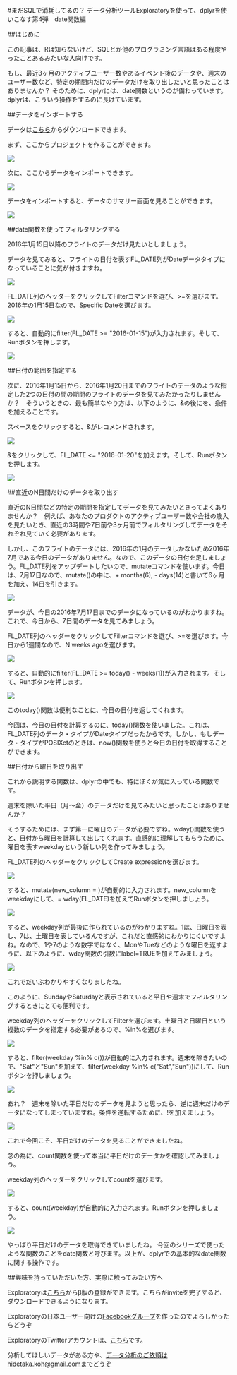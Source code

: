 #まだSQLで消耗してるの？ データ分析ツールExploratoryを使って、dplyrを使いこなす第4弾　date関数編

##はじめに

この記事は、Rは知らないけど、SQLとか他のプログラミング言語はある程度やったことあるみたいな人向けです。

もし、最近3ヶ月のアクティブユーザー数やあるイベント後のデータや、週末のユーザー数など、特定の期間内だけのデータだけを取り出したいと思ったことはありませんか？ そのために、dplyrには、date関数というのが備わっています。dplyrは、こういう操作をするのに長けています。

##データをインポートする

データは[こちら](https://www.dropbox.com/s/x2g3qgo28syxhcl/airline_delay_2016_01.csv?dl=0
)からダウンロードできます。

まず、ここからプロジェクトを作ることができます。

![](images/create-project.png)

次に、ここからデータをインポートできます。

![](images/flight-import.png)

データをインポートすると、データのサマリー画面を見ることができます。

![](images/flight-dplyer.png)

##date関数を使ってフィルタリングする

2016年1月15日以降のフライトのデータだけ見たいとしましょう。

データを見てみると、フライトの日付を表すFL_DATE列がDateデータタイプになっていることに気が付きますね。

![](images/fl_date_date.png)

FL_DATE列のヘッダーをクリックしてFilterコマンドを選び、>=を選びます。2016年の1月15日なので、Specific Dateを選びます。

![](images/fl_date_specific.png)

すると、自動的にfilter(FL_DATE >= "2016-01-15")が入力されます。そして、Runボタンを押します。

![](images/fl_date_2016.png)


##日付の範囲を指定する


次に、2016年1月15日から、2016年1月20日までのフライトのデータのような指定した2つの日付の間の期間のフライトのデータを見てみたかったりしませんか？　そういうときの、最も簡単なやり方は、以下のように、&の後にを、条件を加えることです。

スペースをクリックすると、&がレコメンドされます。

![](images/fl_date_and.png)

&をクリックして、FL_DATE <= "2016-01-20"を加えます。そして、Runボタンを押します。

![](images/fl-date-and-20.png)


##直近のN日間だけのデータを取り出す

直近のN日間などの特定の期間を指定してデータを見てみたいときってよくありませんか？　例えば、あなたのプロダクトのアクティブユーザー数や会社の歳入を見たいとき、直近の3時間や7日前や3ヶ月前でフィルタリングしてデータをそれぞれ見ていく必要があります。

しかし、このフライトのデータには、2016年の1月のデータしかないため2016年7月である今日のデータがありません。なので、このデータの日付を足しましょう。FL_DATE列をアップデートしたいので、mutateコマンドを使います。今日は、7月17日なので、mutate()の中に、+ months(6), - days(14)と書いて6ヶ月を加え、14日を引きます。

![](images/fl_date_days(2).png)

データが、今日の2016年7月17日までのデータになっているのがわかりますね。これで、今日から、7日間のデータを見てみましょう。

FL_DATE列のヘッダーをクリックしてFilterコマンドを選び、>=を選びます。今日から1週間なので、N weeks agoを選びます。

![](images/n-weeks-ago-mutate.png)

すると、自動的にfilter(FL_DATE >= today() - weeks(1))が入力されます。そして、Runボタンを押します。

![](images/aweeks-ago-n.png)

このtoday()関数は便利なことに、今日の日付を返してくれます。


今回は、今日の日付を計算するのに、today()関数を使いました。これは、FL_DATE列のデータ・タイプがDateタイプだったからです。しかし、もしデータ・タイプがPOSIXctのときは、now()関数を使うと今日の日付を取得することができます。


##日付から曜日を取り出す

これから説明する関数は、dplyrの中でも、特にぼくが気に入っている関数です。

週末を除いた平日（月〜金）のデータだけを見てみたいと思ったことはありませんか？

そうするためには、まず第一に曜日のデータが必要ですね。wday()関数を使うと、日付から曜日を計算して出してくれます。直感的に理解してもらうために、曜日を表すweekdayという新しい列を作ってみましょう。

FL_DATE列のヘッダーをクリックしてCreate expressionを選びます。

![](images/fl_date_create_expre.png)

すると、mutate(new_column = )が自動的に入力されます。new_columnをweekdayにして、= wday(FL_DATE)を加えてRunボタンを押しましょう。

![](images/weekday-mutate-e.png)

すると、weekday列が最後に作られているのがわかりますね。1は、日曜日を表し、7は、土曜日を表しているんですが、これだと直感的にわかりにくいですよね。なので、1や7のような数字ではなく、MonやTueなどのような曜日を返すように、以下のように、wday関数の引数にlabel=TRUEを加えてみましょう。

![](images/weekday-label.png)


これでだいぶわかりやすくなりましたね。

このように、SundayやSaturdayと表示されていると平日や週末でフィルタリングするときにとても便利です。

weekday列のヘッダーをクリックしてFilterを選びます。土曜日と日曜日という複数のデータを指定する必要があるので、%in%を選びます。

![](images/weekday-in.png)

すると、filter(weekday %in% c())が自動的に入力されます。週末を除きたいので、"Sat"と"Sun"を加えて、filter(weekday %in% c("Sat","Sun"))にして、Runボタンを押しましょう。

![](images/weekday-sun-stu.png)

あれ？　週末を除いた平日だけのデータを見ようと思ったら、逆に週末だけのデータになってしまっていますね。条件を逆転するために、!を加えましょう。

![](images/weekday-withoutweekend.png)

これで今回こそ、平日だけのデータを見ることができましたね。

念の為に、count関数を使って本当に平日だけのデータかを確認してみましょう。

weekday列のヘッダーをクリックしてcountを選びます。

![](images/weekday-column-header.png)

すると、count(weekday)が自動的に入力されます。Runボタンを押しましょう。

![](images/weekday-count.png)

やっぱり平日だけのデータを取得できていましたね。
今回のシリーズで使ったような関数のことをdate関数と呼びます。以上が、dplyrでの基本的なdate関数に関する操作です。

##興味を持っていただいた方、実際に触ってみたい方へ

Exploratoryは[こちら](https://exploratory.io/
)からβ版の登録ができます。こちらがinviteを完了すると、ダウンロードできるようになります。

Exploratoryの日本ユーザー向けの[Facebookグループ](https://www.facebook.com/groups/1087437647994959/members/
)を作ったのでよろしかったらどうぞ

ExploratoryのTwitterアカウントは、[こちら](https://twitter.com/ExploratoryData
)です。

分析してほしいデータがある方や、データ分析のご依頼はhidetaka.koh@gmail.comまでどうぞ
